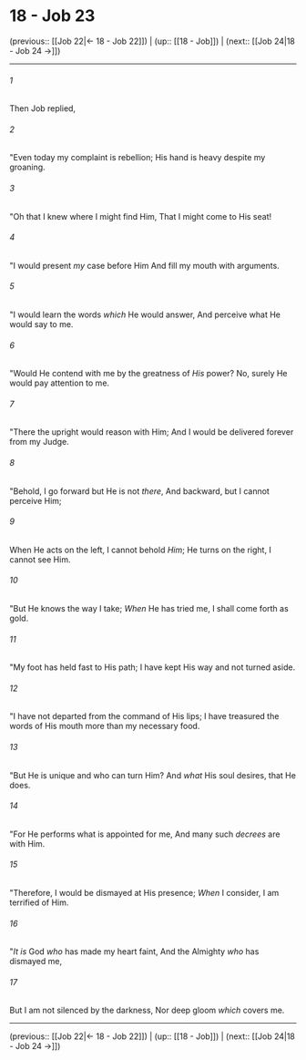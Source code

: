 # 18 - Job 23

(previous:: [[Job 22|← 18 - Job 22]]) | (up:: [[18 - Job]]) | (next:: [[Job 24|18 - Job 24 →]])

***


###### 1 
Then Job replied, 

###### 2 
"Even today my complaint is rebellion; His hand is heavy despite my groaning. 

###### 3 
"Oh that I knew where I might find Him, That I might come to His seat! 

###### 4 
"I would present _my_ case before Him And fill my mouth with arguments. 

###### 5 
"I would learn the words _which_ He would answer, And perceive what He would say to me. 

###### 6 
"Would He contend with me by the greatness of _His_ power? No, surely He would pay attention to me. 

###### 7 
"There the upright would reason with Him; And I would be delivered forever from my Judge. 

###### 8 
"Behold, I go forward but He is not _there_, And backward, but I cannot perceive Him; 

###### 9 
When He acts on the left, I cannot behold _Him_; He turns on the right, I cannot see Him. 

###### 10 
"But He knows the way I take; _When_ He has tried me, I shall come forth as gold. 

###### 11 
"My foot has held fast to His path; I have kept His way and not turned aside. 

###### 12 
"I have not departed from the command of His lips; I have treasured the words of His mouth more than my necessary food. 

###### 13 
"But He is unique and who can turn Him? And _what_ His soul desires, that He does. 

###### 14 
"For He performs what is appointed for me, And many such _decrees_ are with Him. 

###### 15 
"Therefore, I would be dismayed at His presence; _When_ I consider, I am terrified of Him. 

###### 16 
"_It is_ God _who_ has made my heart faint, And the Almighty _who_ has dismayed me, 

###### 17 
But I am not silenced by the darkness, Nor deep gloom _which_ covers me.

***

(previous:: [[Job 22|← 18 - Job 22]]) | (up:: [[18 - Job]]) | (next:: [[Job 24|18 - Job 24 →]])
